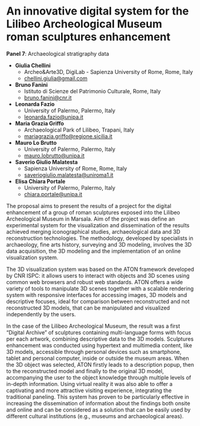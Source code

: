 # An innovative digital system for the Lilibeo Archeological Museum roman sculptures enhancement

**Panel 7**: Archaeological stratigraphy data

- **Giulia Chellini**
  - Archeo&Arte3D, DigiLab - Sapienza University of Rome, Rome, Italy
  - [chellini.giulia@gmail.com](mailto:chellini.giulia@gmail.com)
- **Bruno Fanini**
  - Istituto di Scienze del Patrimonio Culturale, Rome, Italy
  - [bruno.fanini@cnr.it](mailto:bruno.fanini@cnr.it)
- **Leonarda Fazio**
  - University of Palermo, Palermo, Italy
  - [leonarda.fazio@unipa.it](mailto:leonarda.fazio@unipa.it)
- **Maria Grazia Griffo**
  - Archaeological Park of Lilibeo, Trapani, Italy
  - [mariagrazia.griffo@regione.sicilia.it](mailto:mariagrazia.griffo@regione.sicilia.it)
- **Mauro Lo Brutto**
  - University of Palermo, Palermo, Italy
  - [mauro.lobrutto@unipa.it](mailto:mauro.lobrutto@unipa.it)
- **Saverio Giulio Malatesta**
  - Sapienza University of Rome, Rome, Italy
  - [saveriogiulio.malatesta@uniroma1.it](mailto:saveriogiulio.malatesta@uniroma1.it)
- **Elisa Chiara Portale**
  - University of Palermo, Palermo, Italy
  - [chiara.portale@unipa.it](mailto:chiara.portale@unipa.it)

The proposal aims to present the results of a project for the digital enhancement of a group of roman
sculptures exposed into the Lilibeo Archeological Museum in Marsala. Aim of the project was define an
experimental system for the visualization and dissemination of the results achieved merging iconographical
studies, archaeological data and 3D reconstruction technologies. The methodology, developed by
specialists in archaeology, fine arts history, surveying and 3D modeling, involves the 3D data acquisition,
the 3D modeling and the implementation of an online visualization system.

The 3D visualization system was based on the ATON framework developed by CNR ISPC: it allows users to
interact with objects and 3D scenes using common web browsers and robust web standards. ATON offers a
wide variety of tools to manipulate 3D scenes together with a scalable rendering system with responsive
interfaces for accessing images, 3D models and descriptive focuses, ideal for comparison between
reconstructed and not reconstructed 3D models, that can be manipulated and visualized independently by
the users.

In the case of the Lilibeo Archeological Museum, the result was a first “Digital Archive” of sculptures
containing multi-language forms with focus per each artwork, combining descriptive data to the 3D models.
Sculptures enhancement was conducted using hypertext and multimedia content, like 3D models,
accessible through personal devices such as smartphone, tablet and personal computer, inside or outside
the museum areas. When the 3D object was selected, ATON firstly leads to a description popup, then to the reconstructed model and finally to the original 3D model, accompanying the user to the object
knowledge through multiple levels of in-depth information. Using virtual reality it was also able to offer a
captivating and more attractive visiting experience, integrating the traditional paneling. This system has
proven to be particularly effective in increasing the dissemination of information about the findings both
onsite and online and can be considered as a solution that can be easily used by different cultural
institutions (e.g., museums and archaeological areas).
